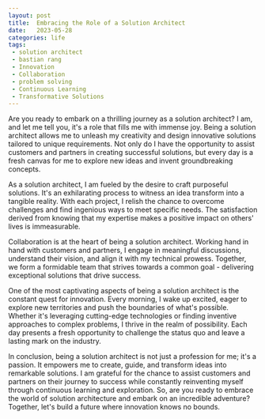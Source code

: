 ```yaml
---
layout: post
title:  Embracing the Role of a Solution Architect
date:   2023-05-28
categories: life
tags:
 - solution architect
 - bastian rang
 - Innovation
 - Collaboration
 - problem solving
 - Continuous Learning
 - Transformative Solutions
---
```

Are you ready to embark on a thrilling journey as a solution architect? I am, and let me tell you, it's a role that fills me with immense joy. Being a solution architect allows me to unleash my creativity and design innovative solutions tailored to unique requirements. Not only do I have the opportunity to assist customers and partners in creating successful solutions, but every day is a fresh canvas for me to explore new ideas and invent groundbreaking concepts.

As a solution architect, I am fueled by the desire to craft purposeful solutions. It's an exhilarating process to witness an idea transform into a tangible reality. With each project, I relish the chance to overcome challenges and find ingenious ways to meet specific needs. The satisfaction derived from knowing that my expertise makes a positive impact on others' lives is immeasurable.

Collaboration is at the heart of being a solution architect. Working hand in hand with customers and partners, I engage in meaningful discussions, understand their vision, and align it with my technical prowess. Together, we form a formidable team that strives towards a common goal - delivering exceptional solutions that drive success.

One of the most captivating aspects of being a solution architect is the constant quest for innovation. Every morning, I wake up excited, eager to explore new territories and push the boundaries of what's possible. Whether it's leveraging cutting-edge technologies or finding inventive approaches to complex problems, I thrive in the realm of possibility. Each day presents a fresh opportunity to challenge the status quo and leave a lasting mark on the industry.

In conclusion, being a solution architect is not just a profession for me; it's a passion. It empowers me to create, guide, and transform ideas into remarkable solutions. I am grateful for the chance to assist customers and partners on their journey to success while constantly reinventing myself through continuous learning and exploration. So, are you ready to embrace the world of solution architecture and embark on an incredible adventure? Together, let's build a future where innovation knows no bounds. 